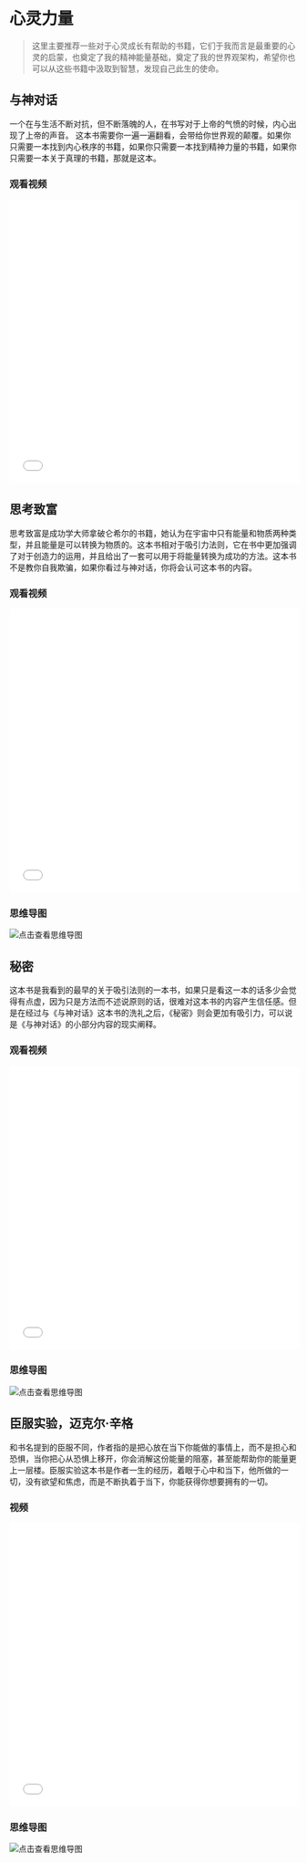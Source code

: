 # 心灵力量
>这里主要推荐一些对于心灵成长有帮助的书籍，它们于我而言是最重要的心灵的启蒙，也奠定了我的精神能量基础，奠定了我的世界观架构，希望你也可以从这些书籍中汲取到智慧，发现自己此生的使命。

## 与神对话
一个在与生活不断对抗，但不断落魄的人，在书写对于上帝的气愤的时候，内心出现了上帝的声音。
这本书需要你一遍一遍翻看，会带给你世界观的颠覆。如果你只需要一本找到内心秩序的书籍，如果你只需要一本找到精神力量的书籍，如果你只需要一本关于真理的书籍，那就是这本。

### 观看视频
<iframe height=498 width=510 src="//player.bilibili.com/player.html?aid=931675624&bvid=BV1sM4y1K7fx&cid=371168346&page=1&autoplay=0" scrolling="no" border="0" frameborder="no" framespacing="0" allowfullscreen="true"> </iframe>

## 思考致富
思考致富是成功学大师拿破仑希尔的书籍，她认为在宇宙中只有能量和物质两种类型，并且能量是可以转换为物质的。这本书相对于吸引力法则，它在书中更加强调了对于创造力的运用，并且给出了一套可以用于将能量转换为成功的方法。这本书不是教你自我欺骗，如果你看过与神对话，你将会认可这本书的内容。
### 观看视频
<iframe height=498 width=510 src="//player.bilibili.com/player.html?aid=401164403&bvid=BV1Zd4y1f7fd&cid=1132655525&page=1&autoplay=0" scrolling="no" border="0" frameborder="no" framespacing="0" allowfullscreen="true"> </iframe>

### 思维导图
![点击查看思维导图](asset/思考致富.svg)

## 秘密
这本书是我看到的最早的关于吸引法则的一本书，如果只是看这一本的话多少会觉得有点虚，因为只是方法而不述说原则的话，很难对这本书的内容产生信任感。但是在经过与《与神对话》这本书的洗礼之后，《秘密》则会更加有吸引力，可以说是《与神对话》的小部分内容的现实阐释。
### 观看视频
<iframe height=498 width=510 src="//player.bilibili.com/player.html?aid=540468773&bvid=BV1Ri4y1t7jv&cid=185092706&page=1&autoplay=0" scrolling="no" border="0" frameborder="no" framespacing="0" allowfullscreen="true"> </iframe>


### 思维导图
![点击查看思维导图](asset/secret.svg)



## 臣服实验，迈克尔·辛格
和书名提到的臣服不同，作者指的是把心放在当下你能做的事情上，而不是担心和恐惧，当你把心从恐惧上移开，你会消解这份能量的阻塞，甚至能帮助你的能量更上一层楼。臣服实验这本书是作者一生的经历，着眼于心中和当下，他所做的一切，没有欲望和焦虑，而是不断执着于当下，你能获得你想要拥有的一切。

### 视频
<iframe height=498 width=510 src="//player.bilibili.com/player.html?aid=650089566&bvid=BV1Be4y1G748&cid=957891364&page=1&autoplay=0" scrolling="no" border="0" frameborder="no" framespacing="0" allowfullscreen="true"> </iframe>

### 思维导图
![点击查看思维导图](asset/臣服实验.svg)

